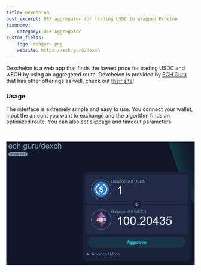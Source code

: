 ```yaml
---
title: Dexchelon
post_excerpt: DEX aggregator for trading USDC to wrapped Echelon
taxonomy:
    category: DEX Aggregator
custom_fields:
    logo: echguru.png
    website: https://ech.guru/dexch
---
```

Dexchelon is a web app that finds the lowest price for trading USDC and wECH by using an aggregated route. Dexchelon is provided by [ECH.Guru](https://ech.guru/) that has other offerings as well, check out [their site](https://ech.guru/)!

### Usage

The interface is extremely simple and easy to use. You connect your wallet, input the amount you want to exchange and the algorithm finds an optimized route. You can also set slippage and timeout parameters.

&nbsp;

[![Dexchelon](/_images/dexchelon-pic1.png "Dexchelon")](https://ech.guru/dexch)
